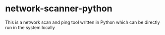 # network-scanner-python
This is a network scan and ping tool written in Python which can be directly run in the system locally
